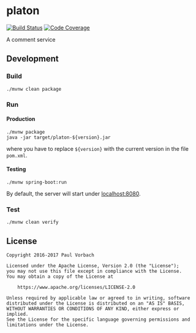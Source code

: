 # platon

[![Build Status](https://travis-ci.org/pvorb/platon.svg?branch=develop)](https://travis-ci.org/pvorb/platon) [![Code Coverage](https://codecov.io/gh/pvorb/platon/branch/develop/graph/badge.svg)](https://codecov.io/gh/pvorb/platon)

A comment service


## Development

### Build

~~~
./mvnw clean package
~~~

### Run

#### Production

~~~
./mvnw package
java -jar target/platon-${version}.jar
~~~

where you have to replace `${version}` with the current version in the file `pom.xml`.

#### Testing

~~~
./mvnw spring-boot:run
~~~

By default, the server will start under [localhost:8080](http://localhost:8080/).

### Test

~~~
./mvnw clean verify
~~~


## License

~~~
Copyright 2016-2017 Paul Vorbach

Licensed under the Apache License, Version 2.0 (the "License");
you may not use this file except in compliance with the License.
You may obtain a copy of the License at

    https://www.apache.org/licenses/LICENSE-2.0

Unless required by applicable law or agreed to in writing, software
distributed under the License is distributed on an "AS IS" BASIS,
WITHOUT WARRANTIES OR CONDITIONS OF ANY KIND, either express or implied.
See the License for the specific language governing permissions and
limitations under the License.
~~~
